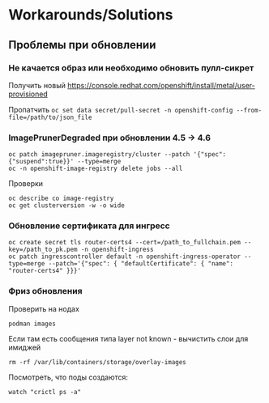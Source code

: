 # Workarounds/Solutions

## Проблемы при обновлении

### Не качается образ или необходимо обновить пулл-сикрет

Получить новый 
https://console.redhat.com/openshift/install/metal/user-provisioned

Пропатчить
`oc set data secret/pull-secret -n openshift-config --from-file=/path/to/json_file`

### ImagePrunerDegraded при обновлении 4.5 -> 4.6

```
oc patch imagepruner.imageregistry/cluster --patch '{"spec":{"suspend":true}}' --type=merge
oc -n openshift-image-registry delete jobs --all
```
Проверки
```
oc describe co image-registry
oc get clusterversion -w -o wide
```

### Обновление сертификата для ингресс
```
oc create secret tls router-certs4 --cert=/path_to_fullchain.pem --key=/path_to_pk.pem -n openshift-ingress
oc patch ingresscontroller default -n openshift-ingress-operator --type=merge --patch='{"spec": { "defaultCertificate": { "name": "router-certs4" }}}'
```

### Фриз обновления 
Проверить на нодах
```
podman images
```
Если там есть сообщения типа layer not known - вычистить слои для имиджей
```
rm -rf /var/lib/containers/storage/overlay-images
```
Посмотреть, что поды создаются:
```
watch "crictl ps -a"
```
